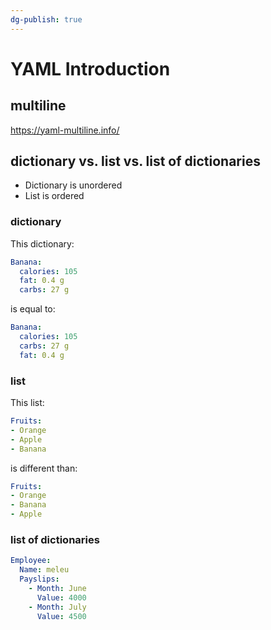 ```yaml
---
dg-publish: true
---
```

# YAML Introduction

## multiline

<https://yaml-multiline.info/>

## dictionary vs. list vs. list of dictionaries

- Dictionary is unordered
- List is ordered

### dictionary

This dictionary:
```yaml
Banana:
  calories: 105
  fat: 0.4 g
  carbs: 27 g
```

is equal to:
```yaml
Banana:
  calories: 105
  carbs: 27 g
  fat: 0.4 g
```


### list

This list:
```yaml
Fruits:
- Orange
- Apple
- Banana
```

is different than:
```yaml
Fruits:
- Orange
- Banana
- Apple
```

### list of dictionaries

```yaml
Employee:
  Name: meleu
  Payslips:
    - Month: June
      Value: 4000
    - Month: July
      Value: 4500
```